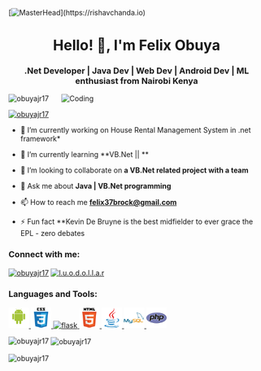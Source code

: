 [![MasterHead](https://1.bp.blogspot.com/-7A4WynwLsM...)](https://rishavchanda.io)
<h1 align="center">Hello! 👋, I'm Felix Obuya</h1>
<h3 align="center">.Net Developer | Java Dev | Web Dev | Android Dev | ML enthusiast from Nairobi Kenya</h3>
<img align="right" alt="Coding" width="400" src="https://cdn.dribbble.com/users/116207...">
<p align="left"> <img src="https://komarev.com/ghpvc/?username=obuyajr17&label=Profile%20views&color=0e75b6&style=flat" alt="obuyajr17" /> </p>

<p align="left"> <a href="https://github.com/ryo-ma/github-profile-trophy"><img src="https://github-profile-trophy.vercel.app/?username=obuyajr17" alt="obuyajr17" /></a> </p>

- 🔭 I’m currently working on House Rental Management System in .net framework*

- 🌱 I’m currently learning **VB.Net || **

- 👯 I’m looking to collaborate on **a VB.Net related project with a team**

- 💬 Ask me about **Java | VB.Net programming**

- 📫 How to reach me **felix37brock@gmail.com**

- ⚡ Fun fact **Kevin De Bruyne is the best midfielder to ever grace the EPL - zero debates

<h3 align="left">Connect with me:</h3>
<p align="left">
<a href="https://linkedin.com/in/obuyajr17" target="blank"><img align="center" src="https://raw.githubusercontent.com/rahuldkjain/github-profile-readme-generator/master/src/images/icons/Social/linked-in-alt.svg" alt="obuyajr17" height="30" width="40" /></a>
<a href="https://instagram.com/l.u.o.d.o.l.l.a.r" target="blank"><img align="center" src="https://raw.githubusercontent.com/rahuldkjain/github-profile-readme-generator/master/src/images/icons/Social/instagram.svg" alt="l.u.o.d.o.l.l.a.r" height="30" width="40" /></a>
</p>

<h3 align="left">Languages and Tools:</h3>
<p align="left"> <a href="https://developer.android.com" target="_blank" rel="noreferrer"> <img src="https://raw.githubusercontent.com/devicons/devicon/master/icons/android/android-original-wordmark.svg" alt="android" width="40" height="40"/> </a> <a href="https://www.w3schools.com/css/" target="_blank" rel="noreferrer"> <img src="https://raw.githubusercontent.com/devicons/devicon/master/icons/css3/css3-original-wordmark.svg" alt="css3" width="40" height="40"/> </a> <a href="https://www.djangoproject.com/" target="_blank" rel="noreferrer">  <a href="https://flask.palletsprojects.com/" target="_blank" rel="noreferrer"> <img src="https://www.vectorlogo.zone/logos/pocoo_flask/pocoo_flask-icon.svg" alt="flask" width="40" height="40"/> </a>  <a href="https://www.w3.org/html/" target="_blank" rel="noreferrer"> <img src="https://raw.githubusercontent.com/devicons/devicon/master/icons/html5/html5-original-wordmark.svg" alt="html5" width="40" height="40"/> </a> <a href="https://www.java.com" target="_blank" rel="noreferrer"> <img src="https://raw.githubusercontent.com/devicons/devicon/master/icons/java/java-original.svg" alt="java" width="40" height="40"/> </a>  <a href="https://www.mysql.com/" target="_blank" rel="noreferrer"> <img src="https://raw.githubusercontent.com/devicons/devicon/master/icons/mysql/mysql-original-wordmark.svg" alt="mysql" width="40" height="40"/> </a><a href="https://www.php.net" target="_blank" rel="noreferrer"> <img src="https://raw.githubusercontent.com/devicons/devicon/master/icons/php/php-original.svg" alt="php" width="40" height="40"/> </a> </p>

<p><img align="left" src="https://github-readme-stats.vercel.app/api/top-langs?username=obuyajr&show_icons=true&locale=en&layout=compact" alt="obuyajr17" /></p>

<p>&nbsp;<img align="center" src="https://github-readme-stats.vercel.app/api?username=obuyajr&show_icons=true&locale=en" alt="obuyajr17" /></p>

<p><img align="center" src="https://github-readme-streak-stats.herokuapp.com/?user=obuyajr&" alt="obuyajr17" /></p>
